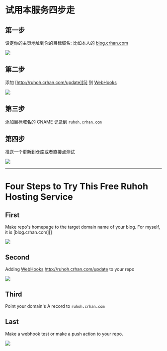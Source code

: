 # 试用本服务四步走

## 第一步

设定你的主页地址到你的目标域名: 比如本人的 [blog.crhan.com][4]

![][1]

## 第二步

添加 [http://ruhoh.crhan.com/update][5] 到 [WebHooks][]

![][2]

## 第三步

添加目标域名的 CNAME 记录到 `ruhoh.crhan.com`

## 第四步

推送一个更新到仓库或者直接点测试

![][3]

[WebHooks]: https://help.github.com/articles/post-receive-hooks
[1]:
https://raw.github.com/crhan/ruhoh_hosting_server/master/public/add_homepage.png
[2]:
https://raw.github.com/crhan/ruhoh_hosting_server/master/public/add_hook.png
[3]:
https://raw.github.com/crhan/ruhoh_hosting_server/master/public/test_hook.png
[4]: http://blog.crhan.com
[5]: http://ruhoh.crhan.com/update

----

# Four Steps to Try This Free Ruhoh Hosting Service

## First

Make repo's homepage to the target domain name of your blog. For myself,
it is [blog.crhan.com][]

![][1]

## Second

Adding [WebHooks][] http://ruhoh.crhan.com/update to your repo

![][2]

## Third

Point your domain's A record to `ruhoh.crhan.com`

## Last

Make a webhook test or make a push action to your repo.

![][3]

